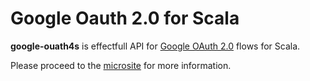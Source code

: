 # Google Oauth 2.0 for Scala

**google-ouath4s** is effectfull API for [Google OAuth 2.0][google-oauth] flows for Scala.

Please proceed to the [microsite][microsite] for more information.

[google-oauth]: https://developers.google.com/identity/protocols/OAuth2
[microsite]: https://jkobejs.github.io/google-oauth4s/
